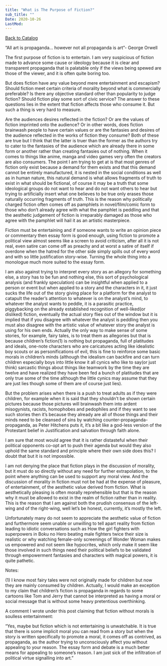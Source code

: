 ```yaml
---
title: "What is The Purpose of Fiction?"
sub_title: ""
Date: 2020-10-26
LastMod:
---
```


[Back to Catalog](https://otaking.xyz/index.html)

“All art is propaganda… however not all propaganda is art”- George Orwell

The first purpose of fiction is to entertain. I am very suspicious of fiction made to advance some cause or ideology because it is clear and transparent propaganda that is palatable only if the views being spewed are those of the viewer, and it is often quite boring too.

But does fiction have any value beyond mere entertainment and escapism? Should fiction meet certain criteria of morality beyond what is commercially preferable? Is there any objective standard other than popularity to judge fiction? Should fiction play some sort of civic service? The answer to these questions lies in the extent that fiction affects those who consume it. But such a thing is very hard to measure.

Are the audiences desires reflected in the fiction? Or are the values of fiction imprinted onto the audience? Or in other words, does fiction brainwash people to have certain values or are the fantasies and desires of the audience reflected in the works of fiction they consume? Both of these are true but I think that the latter is truer than the former as the authors try to cater to the fantasies of the audience which are already there in some form or another rather than creating fantasies out of nothing. When it comes to things like anime, manga and video games very often the creators are also consumers. The point I am trying to get at is that most genres of fiction only exist because a demand for them exists and that this demand cannot be entirely manufactured, it is nested in the social conditions as well as in human nature, this natural demand is what allows fragments of truth to exist in what should be fictional, of course it may be a truth that some ideological groups do not want to hear and do not want others to hear but trying to artificially insert what one believes to be true only erases those naturally occurring fragments of truth. This is the reason why politically charged fiction often comes off as pamphlets in novel/film/comic form to those who don’t already agree with what the pamphlet is peddling and that the aesthetic judgement of fiction is irreparably damaged as those who agree with the pamphlet will hail it as an artistic masterpiece.

Fiction must be entertaining and if someone wants to write an opinion piece or commentary then essay form is good enough, using fiction to promote a political view almost seems like a screen to avoid criticism, after all it is not real, even satire can come off as preachy and at worst a satire of itself if overdone when the hatred for the other side simply spills out of every word and with so little justification story-wise. Turning the whole thing into a monologue much more suited to the essay form.

I am also against trying to interpret every story as an allegory for something else, a story has to be fun and nothing else, this sort of psychological analysis (and frankly speculation) can be insightful when applied to a person or event but when applied to a story and the characters in it, it just sucks the life out of the story giving place for a platform for the analyst to catapult the reader’s attention to whatever is on the analyst’s mind, to whatever the analyst wants to peddle, it is a parasitic practice, piggybacking on the already established recognition of well-liked(or disliked) fiction, eventually the actual story flies out of the window but it is implied that if you disagree with whatever the analyst is peddling then you must also disagree with the artistic value of whatever story the analyst is using for his own ends. Actually the only way to make sense of some stories, for example, fairy tales, is to treat them as allegories but that is because children’s fiction(1) is nothing but propaganda, full of platitudes and ideals, one-note characters who are caricatures acting like idealistic boy scouts or as personifications of evil, this is fine to reinforce some basic morals in children’s minds (although the idealism can backfire and can turn children especially boys into little know it all cynics who like to say(or just think) sarcastic things about things like teamwork by the time they are twelve and have realized they have been fed a bunch of platitudes that are only true some of the time although the little cynics may assume that they are just lies though some of them are of course just lies).

But the problem arises when there is a push to treat adults as if they were children, for example when it is said that they shouldn’t be shown certain pictures because those pictures will brainwash them into ardent misogynists, racists, homophobes and pedophiles and if they want to see such stories then it’s because they already are all of those things and their minds need to be cleansed of sins by watching counter-propaganda-propaganda, as Peter Hitchens puts it, it’s a bit like a god-less version of the Protestant belief in Justification and salvation through faith alone.

I am sure that most would agree that it is rather distasteful when their political opponents co-opt art to push their agenda but would they also uphold the same standard and principle where their own side does this? I doubt that but it is not impossible.

I am not denying the place that fiction plays in the discussion of morality, but it must do so directly without any need for further extrapolation, to the point where anything can be used to support any moral view. And the discussion of morality in fiction must not be had at the expense of pleasure, of entertainment, of the aesthetic value derived from fiction. What is aesthetically pleasing is often morally reprehensible but that is the reason why it must be allowed to exist in the realm of fiction rather than in reality. This is the reason that I am against both the prudish consensus of the left-wing and of the right-wing, well let’s be honest, currently, it’s mostly the left.

Unfortunately many do not seem to appreciate the aesthetic value of fiction and furthermore seem unable or unwilling to tell apart reality from fiction leading to idiotic conversations such as How the girl fighters with superpowers in Boku no Hero beating male fighters twice their size is realistic or why watching female-only screenings of Wonder Woman makes us empowered and not seem like hypocrites, which only make it seem like those involved in such things need their political beliefs to be validated through empowerment fantasies and characters with magical powers, it is quite pathetic.

Notes:

(1) I know most fairy tales were not originally made for children but now they are mainly consumed by children. Actually, I would make an exception to my claim that children’s fiction is propaganda in regards to some cartoons like Tom and Jerry that cannot be interpreted as having a moral or social message that is without some heavy pretentious overthinking.

A comment I wrote under this post claiming that fiction without morals is soulless entertainment:

“Yes, maybe but fiction which is not entertaining is unwatchable. It is true that there is some implicit moral you can read from a story but when the story is written specifically to promote a moral, it comes off as contrived, as propaganda, as the author trying to unconsciously affect you without appealing to your reason. The essay form and debate is a much better means for appealing to someone’s reason. I am just sick of the infiltration of political virtue signalling into art.”
